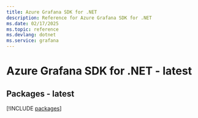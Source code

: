 ```yaml
---
title: Azure Grafana SDK for .NET
description: Reference for Azure Grafana SDK for .NET
ms.date: 02/17/2025
ms.topic: reference
ms.devlang: dotnet
ms.service: grafana
---
```

# Azure Grafana SDK for .NET - latest
## Packages - latest
[!INCLUDE [packages](grafana-index.md)]